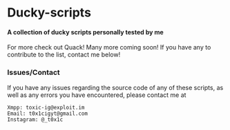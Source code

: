 # Ducky-scripts

#### A collection of ducky scripts personally tested by me
For more check out Quack!
Many more coming soon! If you have any to contribute to the list, contact me below!


### Issues/Contact

If you have any issues regarding the source code of any of these scripts, as well as any errors you have encountered, please contact me at 

    Xmpp: toxic-ig@exploit.im
    Email: t0x1cigyt@gmail.com
    Instagram: @_t0x1c

